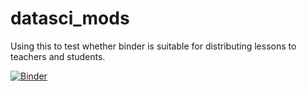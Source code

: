 # datasci_mods
Using this to test whether binder is suitable for distributing lessons to teachers and students.

[![Binder](https://mybinder.org/badge_logo.svg)](https://mybinder.org/v2/gh/sawula/datasci_mods/HEAD/?urlpath=lab/tree/notebooks/Lesson%2000%20b0.ipynb)
